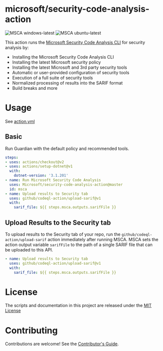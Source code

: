 # microsoft/security-code-analysis-action

![MSCA windows-latest](https://github.com/microsoft/security-code-analysis-action/workflows/MSCA%20windows-latest/badge.svg)
![MSCA ubuntu-latest](https://github.com/microsoft/security-code-analysis-action/workflows/MSCA%20windows-latest/badge.svg)

This action runs the [Microsoft Security Code Analysis  CLI](https://aka.ms/mscadocs) for security analysis by:

* Installing the Microsoft Security Code Analysis CLI
* Installing the latest Microsoft security policy
* Installing the latest Microsoft and 3rd party security tools
* Automatic or user-provided configuration of security tools
* Execution of a full suite of security tools
* Normalized processing of results into the SARIF format
* Build breaks and more

# Usage

See [action.yml](action.yml)

## Basic

Run Guardian with the default policy and recommended tools.

```yaml
steps:
- uses: actions/checkout@v2
- uses: actions/setup-dotnet@v1
  with:
    dotnet-version: '3.1.201'
- name: Run Microsoft Security Code Analysis
  uses: Microsoft/security-code-analysis-action@master
  id: msca
- name: Upload results to Security tab
  uses: github/codeql-action/upload-sarif@v1
  with:
    sarif_file: ${{ steps.msca.outputs.sarifFile }}
```

## Upload Results to the Security tab

To upload results to the Security tab of your repo, run the `github/codeql-action/upload-sarif` action immediately after running MSCA. MSCA sets the action output variable `sarifFile` to the path of a single SARIF file that can be uploaded to this API.

```yaml
- name: Upload results to Security tab
  uses: github/codeql-action/upload-sarif@v1
  with:
    sarif_file: ${{ steps.msca.outputs.sarifFile }}
```

# License

The scripts and documentation in this project are released under the [MIT License](LICENSE)

# Contributing

Contributions are welcome! See the [Contributor's Guide](docs/contributors.md).
